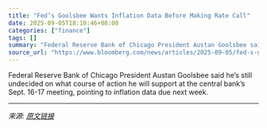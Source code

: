 ```yaml
---
title: "Fed’s Goolsbee Wants Inflation Data Before Making Rate Call"
date: 2025-09-05T18:10:46+08:00
categories: ["finance"]
tags: []
summary: "Federal Reserve Bank of Chicago President Austan Goolsbee said he’s still undecided on what course of action he will support at the central bank’s Sept. 16-17 meeting, pointing to inflation data due n"
source_url: "https://www.bloomberg.com/news/articles/2025-09-05/fed-s-goolsbee-says-he-wants-to-see-cpi-before-making-rate-call"
---
```


Federal Reserve Bank of Chicago President Austan Goolsbee said he’s still undecided on what course of action he will support at the central bank’s Sept. 16-17 meeting, pointing to inflation data due next week.

---

*来源: [原文链接](https://www.bloomberg.com/news/articles/2025-09-05/fed-s-goolsbee-says-he-wants-to-see-cpi-before-making-rate-call)*
